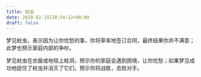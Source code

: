```yaml
---
title: 蛀虫
date: 2020-02-15T20:54:12+08:00
draft: false
---
```


梦见蛀虫，表示因为让你忧愁的事，你将草率地签订合同，最终结果你并不满意；此梦也预示家庭内部的争吵。

梦见蛀虫在衣服或地毯上蛀洞，预示你的家庭会遇到困境，让你忧愁；如果梦见成功地捉住了蛀虫并消灭了它们，预示你将战胜，击败对手。


